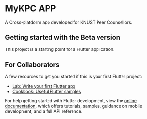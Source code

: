 # MyKPC APP

A Cross-platdorm app developed for KNUST Peer Counsellors.

## Getting started with the Beta version

This project is a starting point for a Flutter application.

## For Collaborators
 

A few resources to get you started if this is your first Flutter project:

- [Lab: Write your first Flutter app](https://docs.flutter.dev/get-started/codelab)
- [Cookbook: Useful Flutter samples](https://docs.flutter.dev/cookbook)

For help getting started with Flutter development, view the
[online documentation](https://docs.flutter.dev/), which offers tutorials,
samples, guidance on mobile development, and a full API reference.
